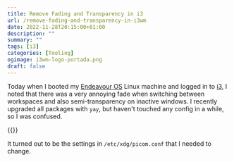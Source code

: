 ```yaml
---
title: Remove Fading and Transparency in i3
url: /remove-fading-and-transparency-in-i3wm
date: 2022-11-28T20:15:00+01:00
description: ""
summary: ""
tags: [i3]
categories: [Tooling]
ogimage: i3wm-logo-portada.png
draft: false
---
```


Today when I booted my [Endeavour OS][1] Linux machine and logged in to [i3][2], I noted that there was a very annoying fade when switching between workspaces and also semi-transparency on inactive windows. I recently upgraded all packages with `yay`, but haven't touched any config in a while, so I was confused. 

{{<post-image image="i3wm-logo-portada.png" alt="i3 logo" />}}

It turned out to be the settings in `/etc/xdg/picom.conf` that I needed to change.


[1]: https://endeavouros.com
[2]: https://i3wm.org
